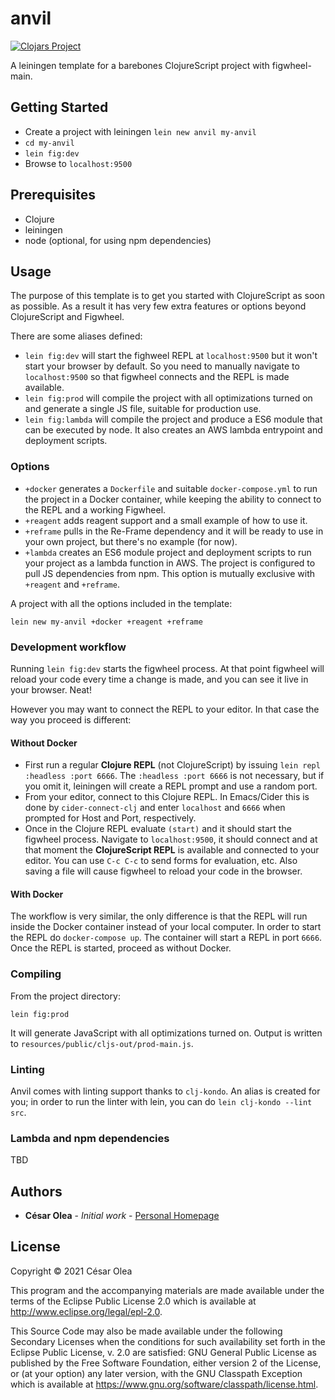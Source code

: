 # anvil

[![Clojars Project](https://img.shields.io/clojars/v/anvil/lein-template.svg)](https://clojars.org/anvil/lein-template)

A leiningen template for a barebones ClojureScript project with figwheel-main.

## Getting Started

- Create a project with leiningen `lein new anvil my-anvil`
- `cd my-anvil`
- `lein fig:dev`
- Browse to `localhost:9500`

## Prerequisites

- Clojure
- leiningen
- node (optional, for using npm dependencies)

## Usage

The purpose of this template is to get you started with ClojureScript as soon as possible. As a result it has very few extra features or options beyond ClojureScript and Figwheel.

There are some aliases defined:

- `lein fig:dev` will start the fighweel REPL at `localhost:9500` but it won't start your browser by default. So you need to manually navigate to `localhost:9500` so that figwheel connects and the REPL is made available.
- `lein fig:prod` will compile the project with all optimizations turned on and generate a single JS file, suitable for production use.
- `lein fig:lambda` will compile the project and produce a ES6 module that can be executed by node. It also creates an AWS lambda entrypoint and deployment scripts.

### Options
- `+docker` generates a `Dockerfile` and suitable `docker-compose.yml` to run the project in a Docker container, while keeping the ability to connect to the REPL and a working Figwheel.
- `+reagent` adds reagent support and a small example of how to use it.
- `+reframe` pulls in the Re-Frame dependency and it will be ready to use in your own project, but there's no example (for now).
- `+lambda` creates an ES6 module project and deployment scripts to run your project as a lambda function in AWS. The project is configured to pull JS dependencies from npm. This option is mutually exclusive with `+reagent` and `+reframe`.

A project with all the options included in the template:

```
lein new my-anvil +docker +reagent +reframe
```

### Development workflow

Running `lein fig:dev` starts the figwheel process. At that point figwheel will reload your code every time a change is made, and you can see it live in your browser. Neat!

However you may want to connect the REPL to your editor. In that case the way you proceed is different:

#### Without Docker
- First run a regular **Clojure REPL** (not ClojureScript) by issuing `lein repl :headless :port 6666`. The `:headless :port 6666` is not necessary, but if you omit it, leiningen will create a REPL prompt and use a random port.
- From your editor, connect to this Clojure REPL. In Emacs/Cider this is done by `cider-connect-clj` and enter `localhost` and `6666` when prompted for Host and Port, respectively.
- Once in the Clojure REPL evaluate `(start)` and it should start the figwheel process. Navigate to `localhost:9500`, it should connect and at that moment the **ClojureScript REPL** is available and connected to your editor. You can use `C-c C-c` to send forms for evaluation, etc. Also saving a file will cause figwheel to reload your code in the browser.

#### With Docker
The workflow is very similar, the only difference is that the REPL will run inside the Docker container instead of your local computer. In order to start the REPL do `docker-compose up`. The container will start a REPL in port `6666`. Once the REPL is started, proceed as without Docker.

### Compiling

From the project directory:

```
lein fig:prod
```

It will generate JavaScript with all optimizations turned on. Output is written to `resources/public/cljs-out/prod-main.js`.

### Linting

Anvil comes with linting support thanks to `clj-kondo`. An alias is created for you; in order to run the linter with lein, you can do `lein clj-kondo --lint src`.

### Lambda and npm dependencies

TBD

## Authors

* **César Olea** - *Initial work* - [Personal Homepage](https://blog.cesarolea.com)

## License

Copyright © 2021 César Olea

This program and the accompanying materials are made available under the
terms of the Eclipse Public License 2.0 which is available at
http://www.eclipse.org/legal/epl-2.0.

This Source Code may also be made available under the following Secondary
Licenses when the conditions for such availability set forth in the Eclipse
Public License, v. 2.0 are satisfied: GNU General Public License as published by
the Free Software Foundation, either version 2 of the License, or (at your
option) any later version, with the GNU Classpath Exception which is available
at https://www.gnu.org/software/classpath/license.html.
